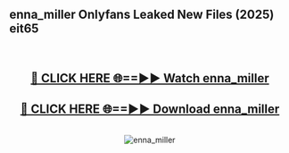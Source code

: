 <h2>enna_miller Onlyfans Leaked New Files (2025) eit65</h2>
<br>
<div align="center">
<h2><a href="https://mediafiles.top/enna_miller&ref=git" rel="nofollow">🔴 CLICK HERE 🌐==►► Watch enna_miller</a></h2>
<h2><a href="https://mediafiles.top/enna_miller&ref=git" rel="nofollow">🔴 CLICK HERE 🌐==►► Download enna_miller</a></h2>
<br>
<a href="https://mediafiles.top/enna_miller&ref=git" rel="nofollow" data-target="animated-image.originalLink"><img src="https://i.ibb.co.com/xMMVF88/686577567.gif" alt="enna_miller" style="max-width: 100%; display: inline-block;" data-target="animated-image.originalImage"></a>
</div>
<br>
<br>